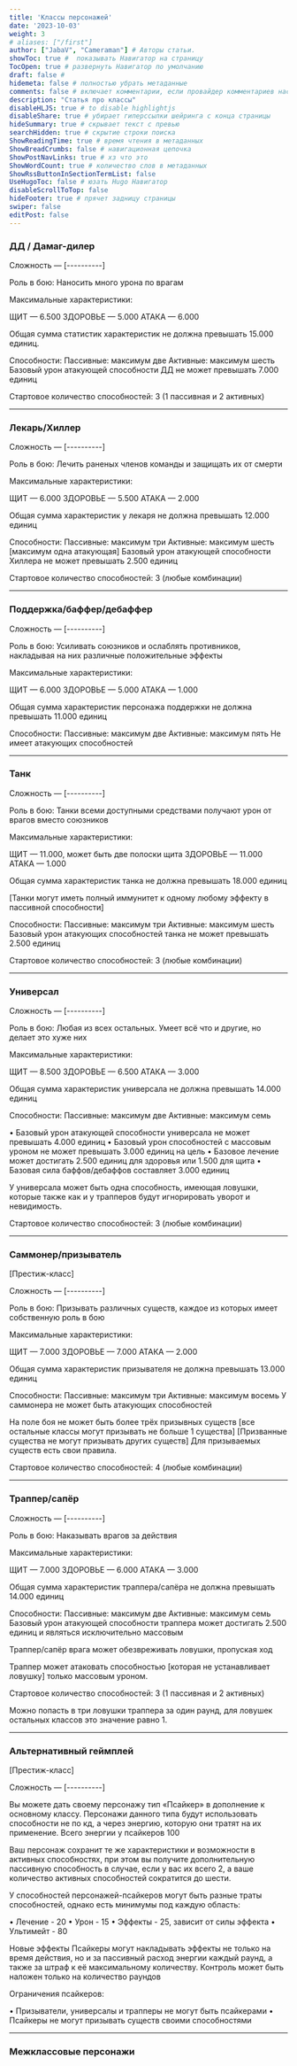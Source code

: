 ```yaml
---
title: 'Классы персонажей'
date: '2023-10-03'
weight: 3
# aliases: ["/first"]
author: ["JabaV", "Cameraman"] # Авторы статьи.
showToc: true #  показывать Навигатор на страницу
TocOpen: true # развернуть Навигатор по умолчанию
draft: false #
hidemeta: false # полностью убрать метаданные
comments: false # включает комментарии, если провайдер комментариев настроен
description: "Статья про классы"
disableHLJS: true # to disable highlightjs
disableShare: true # убирает гиперссылки шейринга с конца страницы
hideSummary: true # скрывает текст с превью
searchHidden: true # скрытие строки поиска
ShowReadingTime: true # время чтения в метаданных
ShowBreadCrumbs: false # навигационная цепочка
ShowPostNavLinks: true # хз что это
ShowWordCount: true # количество слов в метаданных
ShowRssButtonInSectionTermList: false
UseHugoToc: false # юзать Hugo Навигатор
disableScrollToTop: false
hideFooter: true # прячет задницу страницы
swiper: false
editPost: false
---
```

### ДД / Дамаг-дилер

Сложность — [----------]

Роль в бою: Наносить много урона по врагам

Максимальные характеристики:

ЩИТ — 6.500
ЗДОРОВЬЕ — 5.000
АТАКА — 6.000

Общая сумма статистик характеристик не должна превышать 15.000 единиц.

Способности:
Пассивные: максимум две
Активные: максимум шесть
Базовый урон атакующей способности ДД не может превышать 7.000 единиц

Стартовое количество способностей: 3 (1 пассивная и 2 активных)

---

### Лекарь/Хиллер

Сложность — [----------]

Роль в бою: Лечить раненых членов команды и защищать их от смерти

Максимальные характеристики:

ЩИТ — 6.000
ЗДОРОВЬЕ — 5.500
АТАКА — 2.000

Общая сумма характеристик у лекаря не должна превышать 12.000 единиц

Способности:
Пассивные: максимум три
Активные: максимум шесть [максимум одна атакующая]
Базовый урон атакующей способности Хиллера не может превышать 2.500 единиц

Стартовое количество способностей: 3 (любые комбинации)

---

### Поддержка/баффер/дебаффер

Сложность — [----------]

Роль в бою: Усиливать союзников и ослаблять противников, накладывая на них различные положительные эффекты

Максимальные характеристики:

ЩИТ — 6.000
ЗДОРОВЬЕ — 5.000
АТАКА — 1.000

Общая сумма характеристик персонажа поддержки не должна превышать 11.000 единиц

Способности:
Пассивные: максимум две
Активные: максимум пять
Не имеет атакующих способностей

---

### Танк

Сложность — [----------]

Роль в бою: Танки всеми доступными средствами получают урон от врагов вместо союзников

Максимальные характеристики:

ЩИТ — 11.000, может быть две полоски щита
ЗДОРОВЬЕ — 11.000
АТАКА — 1.000

Общая сумма характеристик танка не должна превышать 18.000 единиц

[Танки могут иметь полный иммунитет к одному любому эффекту в пассивной способности]

Способности:
Пассивные: максимум три
Активные: максимум шесть
Базовый урон атакующих способностей танка не может превышать 2.500 единиц

Стартовое количество способностей: 3 (любые комбинации)

---

### Универсал

Сложность — [----------]

Роль в бою: Любая из всех остальных. Умеет всё что и другие, но делает это хуже них

Максимальные характеристики:

ЩИТ — 8.500
ЗДОРОВЬЕ — 6.500
АТАКА — 3.000

Общая сумма характеристик универсала не должна превышать 14.000 единиц

Способности:
Пассивные: максимум две
Активные: максимум семь

• Базовый урон атакующей способности универсала не может превышать 4.000 единиц
• Базовый урон способностей с массовым уроном не может превышать 3.000 единиц на цель
• Базовое лечение может достигать 2.500 единиц для здоровья или 1.500 для щита
• Базовая сила баффов/дебаффов составляет 3.000 единиц

У универсала может быть одна способность, имеющая ловушки, которые также как и у трапперов будут игнорировать уворот и невидимость.

Стартовое количество способностей: 3 (любые комбинации)

---

### Саммонер/призыватель

[Престиж-класс]

Сложность — [----------]

Роль в бою: Призывать различных существ, каждое из которых имеет собственную роль в бою

Максимальные характеристики:

ЩИТ — 7.000
ЗДОРОВЬЕ — 7.000
АТАКА — 2.000

Общая сумма характеристик призывателя не должна превышать 13.000 единиц

Способности:
Пассивные: максимум три
Активные: максимум восемь
У саммонера не может быть атакующих способностей

На поле боя не может быть более трёх призывных существ [все остальные классы могут призывать не больше 1 существа]
[Призванные существа не могут призывать других существ]
Для призываемых существ есть свои правила.

Стартовое количество способностей: 4 (любые комбинации)

---

### Траппер/сапёр

Сложность — [----------]

Роль в бою: Наказывать врагов за действия

Максимальные характеристики:

ЩИТ — 7.000
ЗДОРОВЬЕ — 6.000
АТАКА — 3.000

Общая сумма характеристик траппера/сапёра не должна превышать 14.000 единиц

Способности:
Пассивные: максимум две
Активные: максимум семь
Базовый урон атакующей способности траппера может достигать 2.500 единиц и являться исключительно массовым

Траппер/сапёр врага может обезвреживать ловушки, пропуская ход

Траппер может атаковать способностью [которая не устанавливает ловушку] только массовым уроном.

Стартовое количество способностей: 3 (1 пассивная и 2 активных)

Можно попасть в три ловушки траппера за один раунд, для ловушек остальных классов это значение равно 1.

---

### Альтернативный геймплей

[Престиж-класс]

Сложность — [----------]

Вы можете дать своему персонажу тип «Псайкер» в дополнение к основному классу. Персонажи данного типа будут использовать способности не по кд, а через энергию, которую они тратят на их применение. Всего энергии у псайкеров 100

Ваш персонаж сохранит те же характеристики и возможности в активных способностях, при этом вы получите дополнительную пассивную способность в случае, если у вас их всего 2, а ваше количество активных способностей сократится до шести.

У способностей персонажей-псайкеров могут быть разные траты способностей, однако есть минимумы под каждую область:

• Лечение - 20
• Урон - 15
• Эффекты - 25, зависит от силы эффекта
• Ультимейт - 80

Новые эффекты
Псайкеры могут накладывать эффекты не только на время действия, но и за пассивный расход энергии каждый раунд, а также за штраф к её максимальному количеству.
Контроль может быть наложен только на количество раундов

Ограничения псайкеров:

• Призыватели, универсалы и трапперы не могут быть псайкерами
• Псайкеры не могут призывать существ своими способностями

---

### Межклассовые персонажи